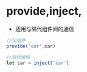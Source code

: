 # provide,inject,
+   适用与隔代组件间的通信
```js
//父组件
provide('car',car)

//后代组件
let car = inject('car')


```